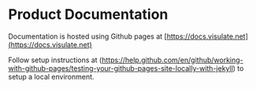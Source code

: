 # Product Documentation

Documentation is hosted using Github pages at [https://docs.visulate.net](https://docs.visulate.net)

Follow setup instructions at (https://help.github.com/en/github/working-with-github-pages/testing-your-github-pages-site-locally-with-jekyll) to setup a local environment.
